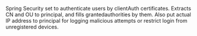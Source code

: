 Spring Security set to authenticate users by clientAuth certificates. 
Extracts CN and OU to principal, and fills grantedauthorities by them. 
Also put actual IP address to principal for logging malicious attempts or restrict login from unregistered devices.
